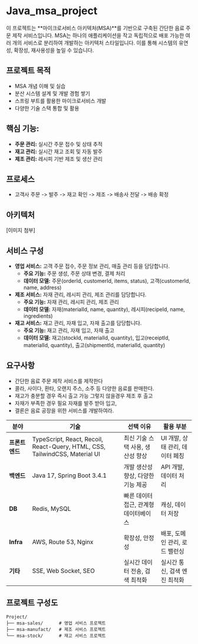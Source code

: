 # Java_msa_project
이 프로젝트는 **마이크로서비스 아키텍처(MSA)**를 기반으로 구축된 간단한 음료 주문 제작 서비스입니다. MSA는 하나의 애플리케이션을 작고 독립적으로 배포 가능한 여러 개의 서비스로 분리하여 개발하는 아키텍처 스타일입니다. 이를 통해 시스템의 유연성, 확장성, 재사용성을 높일 수 있습니다.


## 프로젝트 목적
* MSA 개념 이해 및 실습
* 분산 시스템 설계 및 개발 경험 쌓기
* 스프링 부트를 활용한 마이크로서비스 개발
* 다양한 기술 스택 통합 및 활용

## **핵심 기능:**
* **주문 관리:** 실시간 주문 접수 및 상태 추적
* **재고 관리:** 실시간 재고 조회 및 자동 발주
* **제조 관리:** 레시피 기반 제조 및 생산 관리

## 프로세스
- 고객사 주문 -> 발주 -> 재고 확인 -> 제조 -> 배송사 전달 -> 배송 확정

## 아키텍처
[이미지 첨부]


## 서비스 구성

* **영업 서비스:** 고객 주문 접수, 주문 정보 관리, 매출 관리 등을 담당합니다.
  * **주요 기능:** 주문 생성, 주문 상태 변경, 결제 처리
  * **데이터 모델:** 주문(orderId, customerId, items, status), 고객(customerId, name, address)
* **제조 서비스:** 자재 관리, 레시피 관리, 제조 관리를 담당합니다.
  * **주요 기능:** 자재 관리, 레시피 관리, 제조 관리
  * **데이터 모델:** 자재(materialId, name, quantity), 레시피(recipeId, name, ingredients)
* **재고 서비스:** 재고 관리, 자재 입고, 자재 출고를 담당합니다.
  * **주요 기능:** 재고 관리, 자재 입고, 자재 출고
  * **데이터 모델:** 재고(stockId, materialId, quantity), 입고(receiptId, materialId, quantity), 출고(shipmentId, materialId, quantity)

## 요구사항
- 간단한 음료 주문 제작 서비스를 제작한다
- 콜라, 사이다, 환타, 오랜지 주스, 소주 등 다양한 음료를 판매한다.
- 재고가 충분할 경우 즉시 출고 가능 그렇지 않을경우 제조 후 출고
- 자재가 부족한 경우 필요 자재를 발주 받아 입고,
- 결론은 음료 공장을 위한 서비스를 개발하여라.



| **분야**        | **기술**                                                                                   | **선택 이유** | **활용 부분** |
|-----------------|-------------------------------------------------------------------------------------------------|---------------|---------------|
| **프론트엔드**  | TypeScript, React, Recoil, React-Query, HTML, CSS, TailwindCSS, Material UI                     | 최신 기술 스택 사용, 생산성 향상 | UI 개발, 상태 관리, 데이터 페칭 |
| **백엔드**      | Java 17, Spring Boot 3.4.1                                                                      | 개발 생산성 향상, 다양한 기능 제공 | API 개발, 데이터 처리 |
| **DB**          | Redis, MySQL                                                                                   | 빠른 데이터 접근, 관계형 데이터베이스 | 캐싱, 데이터 저장 |
| **Infra**       | AWS, Route 53, Nginx                                                                           | 확장성, 안정성 | 배포, 도메인 관리, 로드 밸런싱 |
| **기타**        | SSE, Web Socket, SEO                                                                           | 실시간 데이터 전송, 검색 최적화 | 실시간 통신, 검색 엔진 최적화 |


## 프로젝트 구성도

```
Project/
├── msa-sales/      # 영업 서비스 프로젝트
├── msa-manufact/   # 제조 서비스 프로젝트
└── msa-stock/      # 재고 서비스 프로젝트
```


